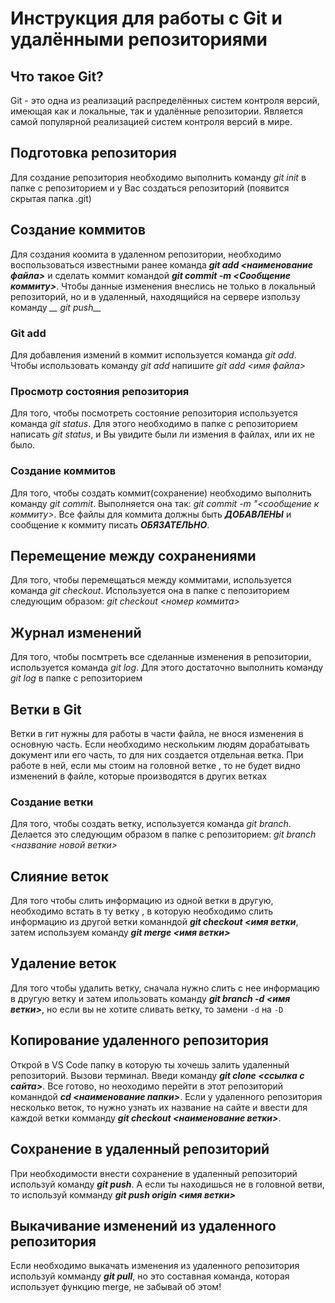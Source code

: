 # Инструкция для работы с Git и удалёнными репозиториями

## Что такое Git?
Git - это одна из реализаций распределённых систем контроля версий, имеющая как и локальные, так и удалённые репозитории. Является самой популярной реализацией систем контроля версий в мире.
## Подготовка репозитория
Для создание репозитория необходимо выполнить команду *git init*  в папке с репозиторием и у Вас создаться репозиторий (появится скрытая папка .git)

## Создание коммитов
Для создания коомита в удаленном репозитории, необходимо воспользоваться известными ранее команда *__git add <наименование файла>__* и сделать коммит командой *__git commit -m <Сообщение коммиту>__*. Чтобы данные изменения внеслись не только в локальный репозиторий, но и в удаленный, находящийся на сервере изпользу команду *__ git push__*
### Git add
Для добавления измений в коммит используется команда *git add*. Чтобы использовать команду *git add* напишите *git add <имя файла>*

### Просмотр состояния репозитория
Для того, чтобы посмотреть состояние репозитория используется команда *git status*. Для этого необходимо в папке с репозиторием написать *git status*, и Вы увидите были ли измения в файлах, или их не было.

### Создание коммитов
Для того, чтобы создать коммит(сохранение) необходимо выполнить команду *git commit*. Выполняется она так: *git commit -m "<сообщение к коммиту>*. Все файлы для коммита должны быть ***ДОБАВЛЕНЫ*** и сообщение к коммиту писать ***ОБЯЗАТЕЛЬНО***.

## Перемещение между сохранениями
Для того, чтобы перемещаться между коммитами, используется команда *git checkout*. Используется она в папке с пепозиторием следующим образом: *git checkout <номер коммита>*

## Журнал изменений
Для того, чтобы посмтреть все сделанные изменения в репозитории, используется команда *git log*. Для этого достаточно выполнить команду *git log* в папке с репозиторием

## Ветки в Git
 Ветки в гит нужны для работы в части файла, не внося изменения в основную часть.
 Если необходимо нескольким людям дорабатывать документ или его часть, то для них создается отдельная ветка. При работе в ней, если мы стоим на головной ветке , то не будет видно изменений в файле, которые производятся в других ветках
### Создание ветки

Для того, чтобы создать ветку, используется команда *git branch*. Делается это следующим образом в папке с репозиторием: *git branch <название новой ветки>*

## Слияние веток
Для того чтобы слить информацию из одной ветки в другую, необходимо встать в ту ветку , в которую необходимо слить информацию из другой ветки команндой *__git checkout <имя ветки__*, затем используем комaнду **_git merge <имя ветки>_**

## Удаление веток
Для того чтобы удалить ветку, сначала нужно слить с нее информацию в другую ветку и затем ипользовать команду **_git branch -d <имя ветки>_**, но если вы не хотите сливать ветку, то замени `-d` на `-D`
## Копирование удаленного репозитория

Открой в VS Code папку в которую ты хочешь залить удаленный репозиторий. Вызови терминал. Введи команду **_git clone <ссылка с сайта>_**. Все готово, но неоходимо перейти в этот репозиторий команндой **_cd <наименование папки>_**. Если у удаленного репозитория несколько веток, то нужно узнать их название на сайте и ввести для каждой ветки комманду **_git checkout <наименование ветки>_**.

## Сохранение в удаленный репозиторий

При необходимости внести сохранение в удаленный репозиторий используй команду *__git push__*. А если ты находишься не в головной ветви, то используй комманду *__git push origin <имя ветки>__*

## Выкачивание изменений из удаленного репозитория

Если необходимо выкачать изменения из удаленного репозитория используй комманду
*__git pull__*, но это составная команда, которая использует функцию merge, не забывай об этом!